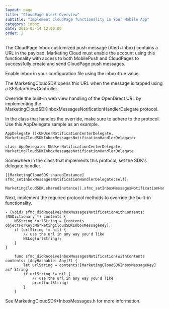 ```yaml
---
layout: page
title: "CloudPage Alert Overview"
subtitle: "Implement CloudPage functionality in Your Mobile App"
category: inbox
date: 2015-05-14 12:00:00
order: 2
---
```


The CloudPage Inbox customized push message (Alert+Inbox) contains a URL in the payload. Marketing Cloud must enable the account using this functionality with access to both MobilePush and CloudPages to successfully create and send CloudPage push messages.

Enable inbox in your configuration file using the inbox:true value.

The MarketingCloudSDK opens this URL when the message is tapped using a SFSafariViewController.

Override the built-in web view handling of the OpenDirect URL by implementing the MarketingCloudSDKInboxMessagesNotificationHandlerDelegate protocol.

In the class that handles the override, make sure to adhere to the protocol. Use this AppDelegate sample as an example.

```
AppDelegate ()<UNUserNotificationCenterDelegate, MarketingCloudSDKInboxMessagesNotificationHandlerDelegate>
```
```
class AppDelegate: UNUserNotificationCenterDelegate, MarketingCloudSDKInboxMessagesNotificationHandlerDelegate
```
Somewhere in the class that implements this protocol, set the SDK's delegate handler.
```
[[MarketingCloudSDK sharedInstance] sfmc_setInboxMessagesNotificationHandlerDelegate:self];
```
```
MarketingCloudSDK.sharedInstance().sfmc_setInboxMessagesNotificationHandlerDelegate(self)
```
Next, implement the required protocol methods to override the built-in functionality.
```
- (void) sfmc_didReceiveInboxMessagesNotificationWithContents:(NSDictionary *) contents {
    NSString *urlString = [contents objectForKey:MarketingCloudSDKInboxMessageKey];
    if (urlString != nil) {
        // use the url in any way you'd like
        NSLog(urlString);
    }
}
```
```
    func sfmc_didReceiveInboxMessagesNotification(withContents contents: [AnyHashable: Any]?) {
        let urlString = contents![MarketingCloudSDKInboxMessageKey] as? String
        if urlString != nil {
            // use the url in any way you'd like
            print(urlString)
        }
    }
```
See MarketingCloudSDK+InboxMessages.h for more information.
